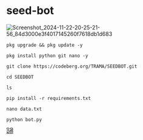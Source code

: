 # seed-bot 
![Screenshot_2024-11-22-20-25-21-56_84d3000e3f4017145260f7618db1d683](https://github.com/user-attachments/assets/9a7bd056-dd89-4238-9106-9000fc36ff22)
```
pkg upgrade && pkg update -y
```
```
pkg install python git nano -y
```
```
git clone https://codeberg.org/TRAMA/SEEDBOT.git
```

```
cd SEEDBOT
```
```
ls
```
```
pip install -r requirements.txt
```
```
nano data.txt
```
```
python bot.py
```
[ວິທີ່](https://youtu.be/tc3kZ2086JM?si=mk12dtBb9HGX7wrx)


